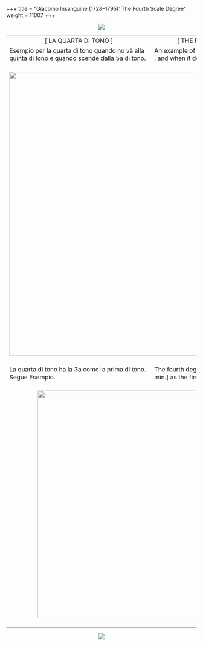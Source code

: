 +++
title = "Giacomo Insanguine (1728–1795): The Fourth Scale Degree"
weight = 11007
+++

<body>
<p align="center"><img src="Images/PrevIndexNextTop.jpg" border="0" usemap="#Map"></p>
<map name="Map">
  <area shape="rect" coords="10,2,104,24" href="regoleP5.htm">
  <area shape="rect" coords="351,3,446,25" href="index.htm">
  <area shape="rect" coords="693,1,783,23" href="regoleP7.htm">
</map>
<table width="800" align="center" cellpadding="5" cellspacing="5">
  <colgroup>
  <col width="400">
  <col width="400">
  </colgroup>
  <tbody><tr>
    <td width="386" align="center" valign="top">[ LA QUARTA DI TONO ]</td>
    <td width="377" align="center" valign="top">[ THE FOURTH SCALE DEGREE ]</td>
 </tr><tr>
    <td valign="top"><span class="style3">Esempio per la quarta di tono quando no và alla quinta di tono e quando scende dalla 5a di tono.</span></td>
    <td valign="top"><span class="style3">An example of <img src="images/BassFour.gif"> when it does not proceed to <img src="images/BassFive.gif">, and when it descends from <img src="images/BassFive.gif">.</span></td>
  </tr><tr>
    <td colspan="2" align="center"><br>
      <img src="images/InsRegNo5.jpg" width="750"><br>
      <br></td>
 </tr><tr>
    <td valign="top"><span class="style3">La quarta di tono ha la 3a come la prima di tono. Segue Esempio.</span></td>
    <td valign="top"><span class="style3">The fourth degree has the same 3rd [maj. or min.] as the first degree. An example follows.</span></td>
  </tr><tr>
    <td colspan="2" align="center"><br>
      <img src="images/InsRegNo6.jpg" width="600"><br>
      <br></td>

</tr></tbody></table>
<p align="center"><img src="Images/PrevIndexNextBot.jpg" border="0" usemap="#Map3"></p>
<map name="Map3">
  <area shape="rect" coords="14,26,108,48" href="regoleP5.htm">
  <area shape="rect" coords="352,27,447,49" href="index.htm">
  <area shape="rect" coords="694,26,784,48" href="regoleP7.htm">
</map>


</body>
